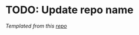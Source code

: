 # TODO: Update repo name

_*Templated from this [repo](https://github.com/kvokka/getting-started)*_
